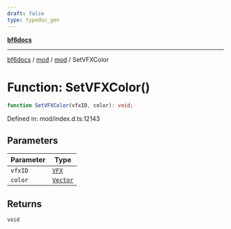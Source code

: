 ```yaml
---
draft: false
type: typedoc_gen
---
```


[**bf6docs**](../../../_index.md)

***

[bf6docs](../../../_index.md) / [mod](../../_index.md) / [mod](../_index.md) / SetVFXColor

# Function: SetVFXColor()

```ts
function SetVFXColor(vfxID, color): void;
```

Defined in: mod/index.d.ts:12143

## Parameters

| Parameter | Type |
| ------ | ------ |
| `vfxID` | [`VFX`](../VFX/_index.md) |
| `color` | [`Vector`](../Vector/_index.md) |

## Returns

`void`
